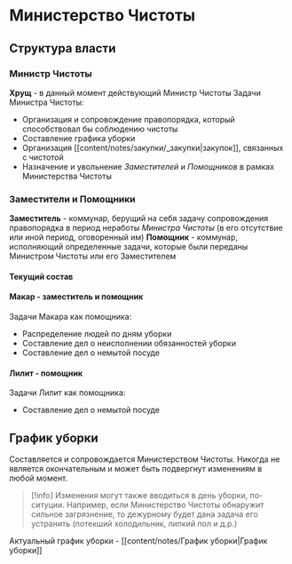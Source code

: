 # Министерство Чистоты

## Структура власти
### Министр Чистоты
**Хрущ** - в данный момент действующий Министр Чистоты
Задачи Министра Чистоты: 
- Организация и сопровождение правопорядка, который способствовал бы соблюдению чистоты
- Составление графика уборки
- Организация [[content/notes/закупки/_закупки|закупок]], связанных с чистотой
- Назначение и увольнение *Заместителей* и *Помощников* в рамках Министерства Чистоты

### Заместители и Помощники
**Заместитель** - коммунар, берущий на себя задачу сопровождения правопорядка в период неработы *Министра Чистоты* (в его отсутствие или иной период, оговоренный им)
**Помощник** - коммунар, исполняющий определенные задачи, которые были переданы Министром Чистоты или его Заместителем

#### Текущий состав
#### **Макар** - заместитель и помощник
Задачи Макара как помощника:
* Распределение людей по дням уборки
* Составление дел о неисполнении обязанностей уборки
* Составление дел о немытой посуде

#### **Лилит** - помощник
Задачи Лилит как помощника:
* Составление дел о немытой посуде

## График уборки
Составляется и сопровождается Министерством Чистоты. Никогда не является окончательным и может быть подвергнут изменениям в любой момент.
> [!info]
> Изменения могут также вводиться в день уборки, по-ситуции. Например, если Министерство Чистоты обнаружит сильное загрязнение, то дежурному будет дана задача его устранить (потекший холодильник, липкий пол и д.р.) 

Актуальный график уборки - [[content/notes/График уборки|График уборки]]